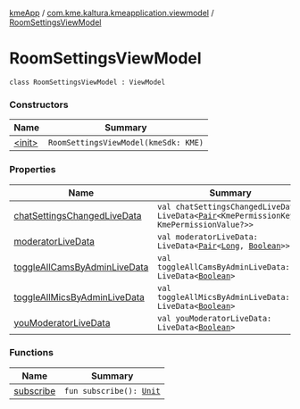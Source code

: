 [kmeApp](../../index.md) / [com.kme.kaltura.kmeapplication.viewmodel](../index.md) / [RoomSettingsViewModel](./index.md)

# RoomSettingsViewModel

`class RoomSettingsViewModel : ViewModel`

### Constructors

| Name | Summary |
|---|---|
| [&lt;init&gt;](-init-.md) | `RoomSettingsViewModel(kmeSdk: KME)` |

### Properties

| Name | Summary |
|---|---|
| [chatSettingsChangedLiveData](chat-settings-changed-live-data.md) | `val chatSettingsChangedLiveData: LiveData<`[`Pair`](https://kotlinlang.org/api/latest/jvm/stdlib/kotlin/-pair/index.html)`<KmePermissionKey?, KmePermissionValue?>>` |
| [moderatorLiveData](moderator-live-data.md) | `val moderatorLiveData: LiveData<`[`Pair`](https://kotlinlang.org/api/latest/jvm/stdlib/kotlin/-pair/index.html)`<`[`Long`](https://kotlinlang.org/api/latest/jvm/stdlib/kotlin/-long/index.html)`, `[`Boolean`](https://kotlinlang.org/api/latest/jvm/stdlib/kotlin/-boolean/index.html)`>>` |
| [toggleAllCamsByAdminLiveData](toggle-all-cams-by-admin-live-data.md) | `val toggleAllCamsByAdminLiveData: LiveData<`[`Boolean`](https://kotlinlang.org/api/latest/jvm/stdlib/kotlin/-boolean/index.html)`>` |
| [toggleAllMicsByAdminLiveData](toggle-all-mics-by-admin-live-data.md) | `val toggleAllMicsByAdminLiveData: LiveData<`[`Boolean`](https://kotlinlang.org/api/latest/jvm/stdlib/kotlin/-boolean/index.html)`>` |
| [youModeratorLiveData](you-moderator-live-data.md) | `val youModeratorLiveData: LiveData<`[`Boolean`](https://kotlinlang.org/api/latest/jvm/stdlib/kotlin/-boolean/index.html)`>` |

### Functions

| Name | Summary |
|---|---|
| [subscribe](subscribe.md) | `fun subscribe(): `[`Unit`](https://kotlinlang.org/api/latest/jvm/stdlib/kotlin/-unit/index.html) |
